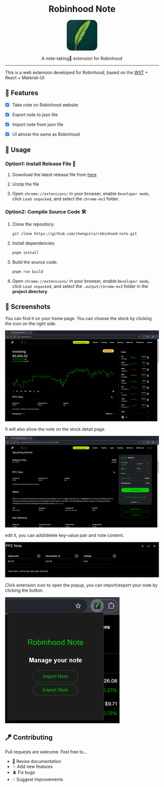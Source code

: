 <div align="center">
    <h1>Robinhood Note</h1>
    <img style="width: 100px; border-radius: 15%" src="assets/robinhood note.png" alt="Robinhood Logo" />
    <p>A note-taking📗 extension for Robinhood
</p>
</div>

---

This is a web extension developed for Robinhood, based on the [WXT](https://wxt.dev/) + React + Material-UI

## 🎉 Features

- [x] Take note on Robinhood website
- [x] Export note to json file
- [x] Import note from json file
- [x] UI almost the same as Robinhood




## 🤺 Usage

### Option1: Install Release File 🍰

1. Download the latest release file from [here](https://github.com/chengxilo/robinhood-note/releases/download/v0.0.1/robinhood-note.zip)

2. Unzip the file

3. Open `chrome://extensions/` in your browser, enable `Developer mode`, click `Load unpacked`,
   and select the `chrome-mv3` folder.

### Option2: Compile Source Code 🛠️

1. Clone the repository:
    ```bash
    git clone https://github.com/chengxilo/robinhood-note.git
    ```

2. Install dependencies:
    ```bash
    pnpm install
    ```

3. Build the source code:
    ```bash
    pnpm run build
    ```
   
4. Open `chrome://extensions/` in your browser, enable `Developer mode`, click `Load unpacked`, 
and select the `.output/chrome-mv3` folder in the **project directory**.



## 🧩 Screenshots

You can find it on your home page. You can choose the stock by clicking the icon on the right side.

![img.png](img.png)

It will also show the note on the stock detail page.

![img_2.png](docs/img_2.png)

edit it, you can add/delete key-value pair and note content.

![img_1.png](docs/img_1.png)

Click extension icon to open the popup, you can import/export your note by clicking the button.

![img_1.png](docs/img_4.png)


## 🪁 Contributing

Pull requests are welcome. Feel free to...

- 📄 Revise documentation
- ✨ Add new features
- 🪲 Fix bugs
- 💡 Suggest improvements
